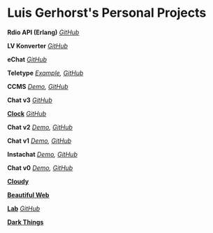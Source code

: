 Luis Gerhorst's Personal Projects
===

**Rdio API (Erlang)** *[GitHub](https://github.com/luisgerhorst/rdio_api)*

**LV Konverter** *[GitHub](https://github.com/luisgerhorst/LV-Konverter)*

**eChat** *[GitHub](https://github.com/luisgerhorst/echat)*

**Teletype** *[Example](http://klausgerhorst.de/), [GitHub](https://github.com/luisgerhorst/teletype)*

**CCMS** *[Demo](http://ccms.lsgh.me/), [GitHub](https://github.com/luisgerhorst/ccms)*

**Chat v3** *[GitHub](https://github.com/luisgerhorst/chat-v3)*

**[Clock](clock)** *[GitHub](https://github.com/luisgerhorst/clock)*

**Chat v2** *[Demo](http://luisgerhorst.de:9001/), [GitHub](https://github.com/luisgerhorst/chat-v2)*

**Chat v1** *[Demo](chat-v1), [GitHub](https://github.com/luisgerhorst/chat-v1)*

**Instachat** *[Demo](instachat), [GitHub](https://github.com/luisgerhorst/instachat)*

**Chat v0** *[Demo](chat-v0), [GitHub](https://github.com/luisgerhorst/chat-v0)*

**[Cloudy](http://cloudy.luisgerhorst.de)**

**[Beautiful Web](http://beautifulweb.tumblr.com)**

**[Lab](lab)** *[GitHub](https://github.com/luisgerhorst/lab)*

**[Dark Things](http://darkthings.luisgerhorst.de)**

